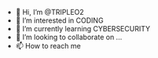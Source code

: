 - 👋 Hi, I’m @TRIPLEO2
- 👀 I’m interested in CODING
- 🌱 I’m currently learning CYBERSECURITY
- 💞️ I’m looking to collaborate on ...
- 📫 How to reach me 

<!---
TRIPLEO2/TRIPLEO2 is a ✨ special ✨ repository because its `README.md` (this file) appears on your GitHub profile.
You can click the Preview link to take a look at your changes.
--->
